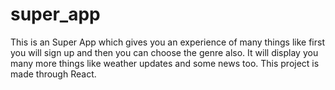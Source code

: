 # super_app
This is an Super App which gives you an experience of many things like first you will sign up and then you can choose the genre also. It will display you many more things like weather updates and some news too. This project is made through React.
